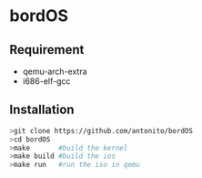 # bordOS
## Requirement
* qemu-arch-extra
* i686-elf-gcc
## Installation
```bash
>git clone https://github.com/antonito/bordOS
>cd bordOS
>make		#build the kernel
>make build	#build the ios
>make run	#run the iso in qemu
```

